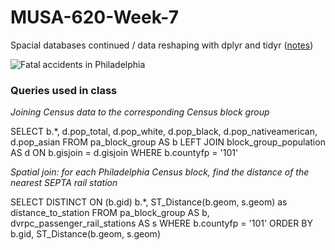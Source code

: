 # MUSA-620-Week-7

Spacial databases continued / data reshaping with dplyr and tidyr ([notes](https://github.com/MUSA-620-Fall-2017/MUSA-620-Week-7/blob/master/week-7-data-frames-spatial-databases-continued.pptx))

![Fatal accidents in Philadelphia](https://blueshift.io/philly-accidents.png "Fatal accidents in Philadelphia")


### Queries used in class

*Joining Census data to the corresponding Census block group*

SELECT b.*, d.pop_total, d.pop_white, d.pop_black, d.pop_nativeamerican, d.pop_asian
FROM pa_block_group AS b
LEFT JOIN block_group_population AS d
ON b.gisjoin = d.gisjoin
WHERE b.countyfp = '101'


*Spatial join: for each Philadelphia Census block, find the distance of the nearest SEPTA rail station*

SELECT DISTINCT ON (b.gid) b.*, ST_Distance(b.geom, s.geom) as distance_to_station
FROM pa_block_group AS b, dvrpc_passenger_rail_stations AS s
WHERE b.countyfp = '101'
ORDER BY b.gid, ST_Distance(b.geom, s.geom)



